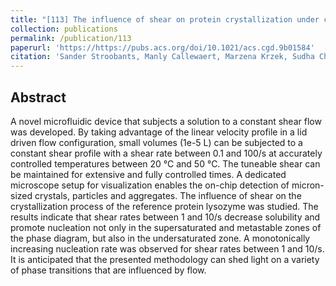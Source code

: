 ```yaml
---
title: "[113] The influence of shear on protein crystallization under constant shear conditions."
collection: publications
permalink: /publication/113
paperurl: 'https://https://pubs.acs.org/doi/10.1021/acs.cgd.9b01584'
citation: 'Sander Stroobants, Manly Callewaert, Marzena Krzek, Sudha Chinnu, Pierre Gelin, Iwona Ziemecka, James F. Lutsko, Wim De Malsche and Dominique Maes, &quot;The influence of shear on protein crystallization under constant shear conditions&quot;, <i>Crystal Growth and Design</i>, doi: 10.1021/acs.cgd.9b01584,  (2020)'
---
```

Abstract
---
A novel microfluidic device that subjects a solution to a constant shear flow was developed. By taking advantage of the linear velocity profile in a lid driven flow configuration, small volumes (1e-5 L) can be subjected to a constant shear profile with a shear rate between 0.1 and 100/s  at accurately controlled temperatures between 20 °C and 50 °C. The tuneable shear can be maintained for extensive and fully controlled times. A dedicated microscope setup for visualization enables the on-chip detection of micron-sized crystals, particles and aggregates. The influence of shear on the crystallization process of the reference protein lysozyme was studied. The results indicate that shear rates between 1 and 10/s decrease solubility and promote nucleation not only in the supersaturated and metastable zones of the phase diagram, but also in the undersaturated zone. A monotonically increasing nucleation rate was observed for shear rates between 1 and 10/s. It is anticipated that the presented methodology can shed light on a variety of phase transitions that are influenced by flow.


